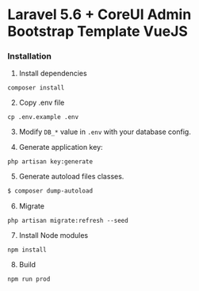 # Laravel 5.6 + CoreUI Admin Bootstrap Template VueJS


### Installation


1. Install dependencies

````
composer install
````

2. Copy .env file

```
cp .env.example .env
```

3. Modify `DB_*` value in `.env` with your database config.

4. Generate application key:

````
php artisan key:generate
````

5. Generate autoload files classes.

```bash
$ composer dump-autoload
```

6. Migrate
````
php artisan migrate:refresh --seed
````

7. Install Node modules
````
npm install
````

8. Build

````
npm run prod
````


